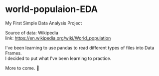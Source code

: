 # world-populaion-EDA
My First Simple Data Analysis Project

Source of data: Wikipedia<br/>
link: https://en.wikipedia.org/wiki/World_population

I've been learning to use pandas to read different types of files into Data Frames.<br/>
I decided to put what I've been learning to practice. 

More to come.  💯 

